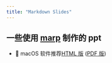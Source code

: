 ```yaml
---
title: "Markdown Slides"
---
```


## 一些使用 [marp](https://marp.app/) 制作的 ppt

-    macOS 软件推荐[HTML 版](./macOS-software.html) ([PDF 版](./macOS-software.pdf))
